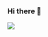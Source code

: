 ### Hi there 👋

<img src="https://capsule-render.vercel.app/api?type=waving&color=auto&height=200&section=header&text=김티처&fontSize=90" />
<!--
![header](https://capsule-render.vercel.app/api?type=Waving&section=header&height=300&text=김티처&fontAlignX=50&fontAlignY=45&color=gradient&fontSize=100&fontColor=ffffff&desc=개발%20공유%20포럼)-->
<!--
**SilverSooKim/SilverSooKim** is a ✨ _special_ ✨ repository because its `README.md` (this file) appears on your GitHub profile.

Here are some ideas to get you started:

- 🔭 I’m currently working on ...
- 🌱 I’m currently learning ...
- 👯 I’m looking to collaborate on ...
- 🤔 I’m looking for help with ...
- 💬 Ask me about ...
- 📫 How to reach me: ...
- 😄 Pronouns: ...
- ⚡ Fun fact: ...
-->
